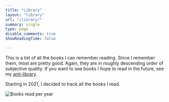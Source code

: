 ```yaml
---
title: "Library"
layout: "library"
url: "/library/"
summary: single
type: page
disable_comments: true
ShowReadingTime: false

---
```


This is a list of all the books I can remember reading. Since I remember them, most are pretty good. Again, they are in roughly descending order of subjective quality. If you want to see books I hope to read in the future, see my [anti-library](/anti-library).

Starting in 2021, I decided to track all the books I read.

![Books read per year](/images/books_read_per_year.svg)